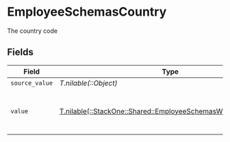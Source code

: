# EmployeeSchemasCountry

The country code


## Fields

| Field                                                                                                                      | Type                                                                                                                       | Required                                                                                                                   | Description                                                                                                                | Example                                                                                                                    |
| -------------------------------------------------------------------------------------------------------------------------- | -------------------------------------------------------------------------------------------------------------------------- | -------------------------------------------------------------------------------------------------------------------------- | -------------------------------------------------------------------------------------------------------------------------- | -------------------------------------------------------------------------------------------------------------------------- |
| `source_value`                                                                                                             | *T.nilable(::Object)*                                                                                                      | :heavy_minus_sign:                                                                                                         | N/A                                                                                                                        |                                                                                                                            |
| `value`                                                                                                                    | [T.nilable(::StackOne::Shared::EmployeeSchemasWorkLocationValue)](../../models/shared/employeeschemasworklocationvalue.md) | :heavy_minus_sign:                                                                                                         | The ISO3166-1 Alpha2 Code of the Country                                                                                   | US                                                                                                                         |